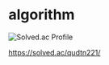 # algorithm
![Solved.ac Profile](http://mazassumnida.wtf/api/v2/generate_badge?boj=qudtn221)

https://solved.ac/qudtn221/
